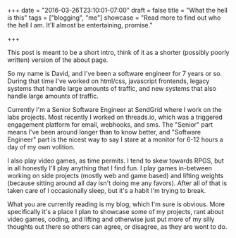 +++
date = "2016-03-26T23:10:01-07:00"
draft = false
title = "What the hell is this"
tags = ["blogging", "me"]
showcase = "Read more to find out who the hell I am. It'll almost be entertaining, promise."

+++

This post is meant to be a short intro, think of it as a shorter (possibly poorly written) version of the about page.

So my name is David, and I've been a software engineer for 7 years or so. During that time I've worked on html/css, javascript frontends, legacy systems that handle large amounts of traffic, and new systems that also handle large amounts of traffic.

Currently I'm a Senior Software Engineer at SendGrid where I work on the labs projects. Most recently I worked on threads.io, which was a triggered engagement platform for email, webhooks, and sms. The "Senior" part means I've been around longer than to know better, and "Software Engineer" part is the nicest way to say I stare at a monitor for 6-12 hours a day of my own volition.

I also play video games, as time permits. I tend to skew towards RPGS, but in all honestly I'll play anything that I find fun. I play games in-between working on side projects (mostly web and game based) and lifting weights (because sitting around all day isn't doing me any favors). After all of that is taken care of I occasionally sleep, but it's a habit I'm trying to break.

What you are currently reading is my blog, which I'm sure is obvious. More specifically it's a place I plan to showcase some of my projects, rant about video games, coding, and lifting and otherwise just put more of my silly thoughts out there so others can agree, or disagree, as they are wont to do.
